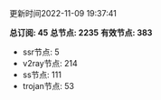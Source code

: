 更新时间2022-11-09 19:37:41

**总订阅: 45**
**总节点: 2235**
**有效节点: 383**
- ssr节点: 5
- v2ray节点: 214
- ss节点: 111
- trojan节点: 53
